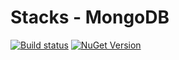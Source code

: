 # Stacks - MongoDB
[![Build status](https://ci.appveyor.com/api/projects/status/qoho80nw8079xb4u/branch/master?svg=true)](https://ci.appveyor.com/project/slalom-saa/stacks-data-mongodb/branch/master)    [![NuGet Version](http://img.shields.io/nuget/v/Slalom.Stacks.MongoDb.svg?style=flat)](https://www.nuget.org/packages/Slalom.Stacks.MongoDb/)
